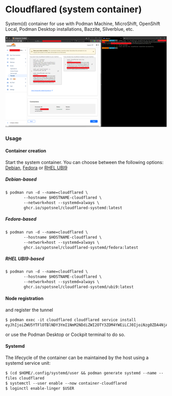 Cloudflared (system container)
==============================

System(d) container for use with Podman Machine, MicroShift, OpenShift Local, Podman Desktop installations, Bazzite, Silverblue, etc.

![Screenshot](./images/screenshot.png)


### Usage

#### Container creation
Start the system container. You can choose between the following options: [Debian](./#debian-based), [Fedora](./#fedora-based) or [RHEL UBI9](./#rhel-ubi9-based)

##### Debian-based
```
$ podman run -d --name=cloudflared \
        --hostname $HOSTNAME-cloudflared \
        --network=host --systemd=always \
        ghcr.io/spotsnel/cloudflared-systemd:latest
```

##### Fedora-based
```
$ podman run -d --name=cloudflared \
        --hostname $HOSTNAME-cloudflared \
        --network=host --systemd=always \
        ghcr.io/spotsnel/cloudflared-systemd/fedora:latest
```

##### RHEL UBI9-based
```
$ podman run -d --name=cloudflared \
        --hostname $HOSTNAME-cloudflared \
        --network=host --systemd=always \
        ghcr.io/spotsnel/cloudflared-systemd/ubi9:latest
```

#### Node registration
and register the tunnel
```
$ podman exec -it cloudflared cloudflared service install eyJhIjoiZWU5YTFlOTBlNDY3YmI1NmM2NDdiZWI2OTY3ZDM4YWEiLCJ0IjoiNzg0ZDA4NjAtZjExMy00ZjlhLTllYzctNTc4NTk3NzJkZmNjIiwicyI6Ill6azFObU5oWkdRdE9UTmlNaTAwTldWbExXSTNaV0V0T0RRNE9UazJOVGN6TlRNdyJ9
```

or use the Podman Desktop or Cockpit terminal to do so.

#### Systemd
The lifecycle of the container can be maintained by the host using a systemd service unit:

```
$ (cd $HOME/.config/systemd/user && podman generate systemd --name --files cloudflared 
$ systemctl --user enable --now container-cloudflared
$ loginctl enable-linger $USER
```
